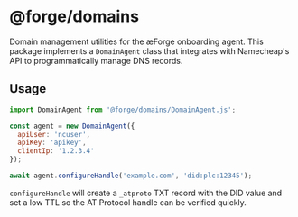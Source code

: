 # @forge/domains

Domain management utilities for the æForge onboarding agent. This package
implements a `DomainAgent` class that integrates with Namecheap's API to
programmatically manage DNS records.

## Usage

```js
import DomainAgent from '@forge/domains/DomainAgent.js';

const agent = new DomainAgent({
  apiUser: 'ncuser',
  apiKey: 'apikey',
  clientIp: '1.2.3.4'
});

await agent.configureHandle('example.com', 'did:plc:12345');
```

`configureHandle` will create a `_atproto` TXT record with the DID value and set
a low TTL so the AT Protocol handle can be verified quickly.
